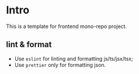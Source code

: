 # Intro 
This is a template for frontend mono-repo project.

## lint & format
- Use `eslint` for linting and formatting js/ts/jsx/tsx;
- Use `prettier` only for formatting json.